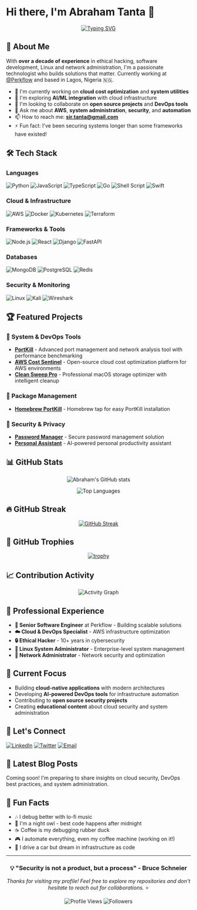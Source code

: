 # Hi there, I'm Abraham Tanta 👋

<div align="center">
  
[![Typing SVG](https://readme-typing-svg.herokuapp.com?font=Fira+Code&pause=1000&color=00D8FF&center=true&vCenter=true&width=435&lines=Senior+Software+Engineer;Cloud+%26+DevOps+Specialist;Ethical+Hacker+%26+Security+Expert;System+Administrator;Open+Source+Contributor)](https://git.io/typing-svg)

</div>

## 🚀 About Me

With **over a decade of experience** in ethical hacking, software development, Linux and network administration, I'm a passionate technologist who builds solutions that matter. Currently working at [@Perkflow](https://github.com/Perkflow) and based in Lagos, Nigeria 🇳🇬.

- 🔭 I'm currently working on **cloud cost optimization** and **system utilities**
- 🌱 I'm exploring **AI/ML integration** with cloud infrastructure
- 👯 I'm looking to collaborate on **open source projects** and **DevOps tools**
- 💬 Ask me about **AWS**, **system administration**, **security**, and **automation**
- 📫 How to reach me: **sir.tanta@gmail.com**
- ⚡ Fun fact: I've been securing systems longer than some frameworks have existed!

## 🛠️ Tech Stack

### Languages
![Python](https://img.shields.io/badge/Python-3776AB?style=for-the-badge&logo=python&logoColor=white)
![JavaScript](https://img.shields.io/badge/JavaScript-F7DF1E?style=for-the-badge&logo=javascript&logoColor=black)
![TypeScript](https://img.shields.io/badge/TypeScript-007ACC?style=for-the-badge&logo=typescript&logoColor=white)
![Go](https://img.shields.io/badge/Go-00ADD8?style=for-the-badge&logo=go&logoColor=white)
![Shell Script](https://img.shields.io/badge/Shell_Script-121011?style=for-the-badge&logo=gnu-bash&logoColor=white)
![Swift](https://img.shields.io/badge/Swift-FA7343?style=for-the-badge&logo=swift&logoColor=white)

### Cloud & Infrastructure
![AWS](https://img.shields.io/badge/AWS-FF9900?style=for-the-badge&logo=amazon-aws&logoColor=white)
![Docker](https://img.shields.io/badge/Docker-2496ED?style=for-the-badge&logo=docker&logoColor=white)
![Kubernetes](https://img.shields.io/badge/Kubernetes-326CE5?style=for-the-badge&logo=kubernetes&logoColor=white)
![Terraform](https://img.shields.io/badge/Terraform-623CE4?style=for-the-badge&logo=terraform&logoColor=white)

### Frameworks & Tools
![Node.js](https://img.shields.io/badge/Node.js-43853D?style=for-the-badge&logo=node.js&logoColor=white)
![React](https://img.shields.io/badge/React-20232A?style=for-the-badge&logo=react&logoColor=61DAFB)
![Django](https://img.shields.io/badge/Django-092E20?style=for-the-badge&logo=django&logoColor=white)
![FastAPI](https://img.shields.io/badge/FastAPI-005571?style=for-the-badge&logo=fastapi)

### Databases
![MongoDB](https://img.shields.io/badge/MongoDB-4EA94B?style=for-the-badge&logo=mongodb&logoColor=white)
![PostgreSQL](https://img.shields.io/badge/PostgreSQL-316192?style=for-the-badge&logo=postgresql&logoColor=white)
![Redis](https://img.shields.io/badge/Redis-DC382D?style=for-the-badge&logo=redis&logoColor=white)

### Security & Monitoring
![Linux](https://img.shields.io/badge/Linux-FCC624?style=for-the-badge&logo=linux&logoColor=black)
![Kali](https://img.shields.io/badge/Kali_Linux-557C94?style=for-the-badge&logo=kali-linux&logoColor=white)
![Wireshark](https://img.shields.io/badge/Wireshark-1679A7?style=for-the-badge&logo=wireshark&logoColor=white)

## 🏆 Featured Projects

### 🔧 System & DevOps Tools
- **[PortKill](https://github.com/mr-tanta/portkill)** - Advanced port management and network analysis tool with performance benchmarking
- **[AWS Cost Sentinel](https://github.com/mr-tanta/aws-cost-sentinel)** - Open-source cloud cost optimization platform for AWS environments
- **[Clean Sweep Pro](https://github.com/mr-tanta/clean-sweep-pro)** - Professional macOS storage optimizer with intelligent cleanup

### 🍺 Package Management
- **[Homebrew PortKill](https://github.com/mr-tanta/homebrew-portkill)** - Homebrew tap for easy PortKill installation

### 🔐 Security & Privacy
- **[Password Manager](https://github.com/mr-tanta/password-manager)** - Secure password management solution
- **[Personal Assistant](https://github.com/mr-tanta/personal-assistant)** - AI-powered personal productivity assistant

## 📊 GitHub Stats

<div align="center">
  
![Abraham's GitHub stats](https://github-readme-stats.vercel.app/api?username=mr-tanta&show_icons=true&theme=tokyonight&count_private=true)

![Top Languages](https://github-readme-stats.vercel.app/api/top-langs/?username=mr-tanta&layout=compact&theme=tokyonight)

</div>

## 🔥 GitHub Streak

<div align="center">

[![GitHub Streak](https://streak-stats.demolab.com?user=mr-tanta&theme=tokyonight)](https://git.io/streak-stats)

</div>

## 🏅 GitHub Trophies

<div align="center">

[![trophy](https://github-profile-trophy.vercel.app/?username=mr-tanta&theme=nord&column=7)](https://github.com/ryo-ma/github-profile-trophy)

</div>

## 📈 Contribution Activity

<div align="center">

![Activity Graph](https://github-readme-activity-graph.vercel.app/graph?username=mr-tanta&theme=tokyo-night)

</div>

## 💼 Professional Experience

- **🚀 Senior Software Engineer** at Perkflow - Building scalable solutions
- **☁️ Cloud & DevOps Specialist** - AWS infrastructure optimization
- **🔒 Ethical Hacker** - 10+ years in cybersecurity
- **🐧 Linux System Administrator** - Enterprise-level system management
- **📡 Network Administrator** - Network security and optimization

## 🎯 Current Focus

- Building **cloud-native applications** with modern architectures
- Developing **AI-powered DevOps tools** for infrastructure automation
- Contributing to **open source security projects**
- Creating **educational content** about cloud security and system administration

## 🤝 Let's Connect

[![LinkedIn](https://img.shields.io/badge/LinkedIn-0077B5?style=for-the-badge&logo=linkedin&logoColor=white)](https://linkedin.com/in/abraham-tanta)
[![Twitter](https://img.shields.io/badge/Twitter-1DA1F2?style=for-the-badge&logo=twitter&logoColor=white)](https://twitter.com/mr_tanta)
[![Email](https://img.shields.io/badge/Email-D14836?style=for-the-badge&logo=gmail&logoColor=white)](mailto:sir.tanta@gmail.com)

## 📝 Latest Blog Posts
<!-- BLOG-POST-LIST:START -->
Coming soon! I'm preparing to share insights on cloud security, DevOps best practices, and system administration.
<!-- BLOG-POST-LIST:END -->

## 🎵 Fun Facts

- 🎶 I debug better with lo-fi music
- 🌙 I'm a night owl - best code happens after midnight
- ☕ Coffee is my debugging rubber duck
- 🎮 I automate everything, even my coffee machine (working on it!)
- 🚗 I drive a car but dream in infrastructure as code

---

<div align="center">

### 💡 "Security is not a product, but a process" - Bruce Schneier

*Thanks for visiting my profile! Feel free to explore my repositories and don't hesitate to reach out for collaborations.* ⭐

![Profile Views](https://komarev.com/ghpvc/?username=mr-tanta&color=brightgreen&style=flat-square)
![Followers](https://img.shields.io/github/followers/mr-tanta?style=social)

</div>